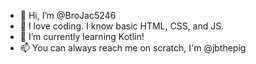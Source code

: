 - 👋 Hi, I’m @BroJac5246
- 👀 I love coding. I know basic HTML, CSS, and JS.
- 🌱 I’m currently learning Kotlin!
- 📫 You can always reach me on scratch, I'm @jbthepig
